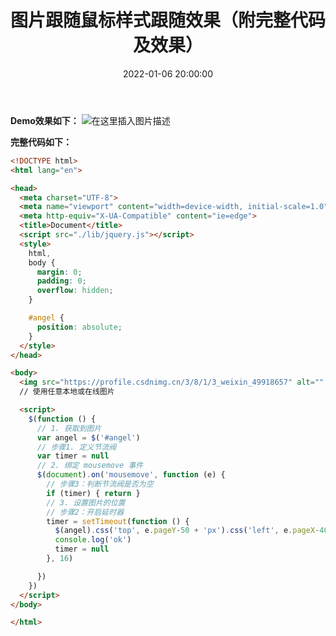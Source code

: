 ﻿---
title: 图片跟随鼠标样式跟随效果（附完整代码及效果）
type: 'tags'
categories: ['Web']
date: 2022-01-06 20:00:00


---

**Demo效果如下：**
![在这里插入图片描述](https://img-blog.csdnimg.cn/img_convert/aaf3f27d947c655837e2af69e95978c1.png)


**完整代码如下：**

```html
<!DOCTYPE html>
<html lang="en">

<head>
  <meta charset="UTF-8">
  <meta name="viewport" content="width=device-width, initial-scale=1.0">
  <meta http-equiv="X-UA-Compatible" content="ie=edge">
  <title>Document</title>
  <script src="./lib/jquery.js"></script>
  <style>
    html,
    body {
      margin: 0;
      padding: 0;
      overflow: hidden;
    }

    #angel {
      position: absolute;
    }
  </style>
</head>

<body>
  <img src="https://profile.csdnimg.cn/3/8/1/3_weixin_49918657" alt="" id="angel" /> 
  // 使用任意本地或在线图片

  <script>
    $(function () {
      // 1. 获取到图片
      var angel = $('#angel')
      // 步骤1. 定义节流阀
      var timer = null
      // 2. 绑定 mousemove 事件
      $(document).on('mousemove', function (e) {
        // 步骤3：判断节流阀是否为空
        if (timer) { return }
        // 3. 设置图片的位置
        // 步骤2：开启延时器
        timer = setTimeout(function () {
          $(angel).css('top', e.pageY-50 + 'px').css('left', e.pageX-40 + 'px')
          console.log('ok')
          timer = null
        }, 16)

      })
    })
  </script>
</body>

</html>
```


